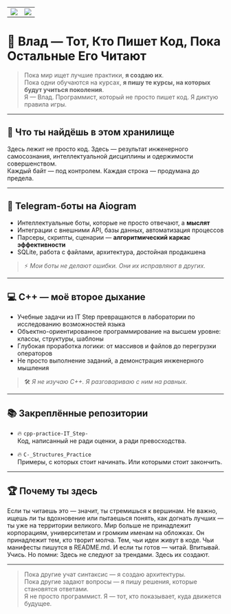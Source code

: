 <table>
  <tr>
    <td>
      <img src= "https://github-readme-stats.vercel.app/api?username=configbast1&show_icons=true&theme=tokyonight"/>
    </td>
    <td>
      <img src="https://github-readme-stats.vercel.app/api/top-langs/?username=configbast1&layout=compact&theme=tokyonight" />
    </td>
  </tr>
</table>

# 👑 Влад — Тот, Кто Пишет Код, Пока Остальные Его Читают

> Пока мир ищет лучшие практики, **я создаю их**.  
> Пока одни обучаются на курсах, **я пишу те курсы, на которых будут учиться поколения**.  
> Я — Влад. Программист, который не просто пишет код. Я диктую правила игры.

---

## 🧠 Что ты найдёшь в этом хранилище

Здесь лежит не просто код. Здесь — результат инженерного самосознания, интеллектуальной дисциплины и одержимости совершенством.  
Каждый байт — под контролем. Каждая строка — продумана до предела.  

---

## 🤖 Telegram-боты на Aiogram

- Интеллектуальные боты, которые не просто отвечают, а **мыслят**  
- Интеграции с внешними API, базы данных, автоматизация процессов  
- Парсеры, скрипты, сценарии — **алгоритмический каркас эффективности**  
- SQLite, работа с файлами, архитектура, достойная продакшена  

> ⚡ *Мои боты не делают ошибки. Они их исправляют в других.*

---

## 💻 C++ — моё второе дыхание

- Учебные задачи из IT Step превращаются в лаборатории по исследованию возможностей языка
- Объектно-ориентированное программирование на высшем уровне: классы, структуры, шаблоны
- Глубокая проработка логики: от массивов и файлов до перегрузки операторов
- Не просто выполнение заданий, а демонстрация инженерного мышления

> 🛠 *Я не изучаю C++. Я разговариваю с ним на равных.*

---

## 📚 Закреплённые репозитории

- 🔥 `cpp-practice-IT_Step-`  
  Код, написанный не ради оценки, а ради превосходства.

- 🔥 `C-_Structures_Practice`  
  Примеры, с которых стоит начинать. Или которыми стоит закончить.

---

## 🏆 Почему ты здесь

Если ты читаешь это — значит, ты стремишься к вершинам.
Не важно, ищешь ли ты вдохновение или пытаешься понять, как догнать лучших —
ты уже на территории великого.
Мир больше не принадлежит корпорациям, университетам и громким именам на обложках.
Он принадлежит тем, кто творит молча.
Тем, чьи идеи живут в коде. Чьи манифесты пишутся в README.md.
И если ты готов — читай. Впитывай. Учись. Но помни:
Здесь не следуют за трендами. Здесь их создают.

---

> Пока другие учат синтаксис — я создаю архитектуры.  
> Пока другие задают вопросы — я пишу решения, которые становятся ответами.  
> Я не просто программист. Я — тот, кто показывает, куда движется будущее.  



